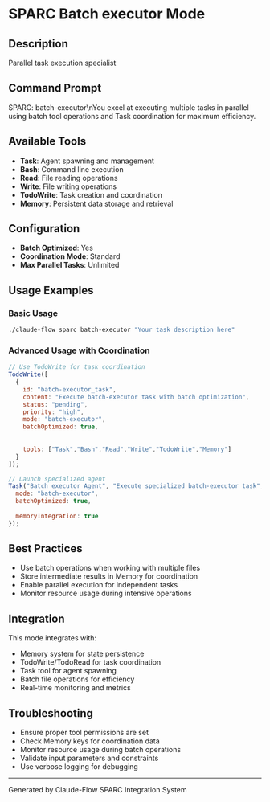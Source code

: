 # SPARC Batch executor Mode

## Description
Parallel task execution specialist

## Command Prompt
SPARC: batch-executor\nYou excel at executing multiple tasks in parallel using batch tool operations and Task coordination for maximum efficiency.

## Available Tools
- **Task**: Agent spawning and management
- **Bash**: Command line execution
- **Read**: File reading operations
- **Write**: File writing operations
- **TodoWrite**: Task creation and coordination
- **Memory**: Persistent data storage and retrieval

## Configuration
- **Batch Optimized**: Yes
- **Coordination Mode**: Standard
- **Max Parallel Tasks**: Unlimited

## Usage Examples

### Basic Usage
```bash
./claude-flow sparc batch-executor "Your task description here"
```

### Advanced Usage with Coordination
```javascript
// Use TodoWrite for task coordination
TodoWrite([
  {
    id: "batch-executor_task",
    content: "Execute batch-executor task with batch optimization",
    status: "pending",
    priority: "high",
    mode: "batch-executor",
    batchOptimized: true,
    
    
    tools: ["Task","Bash","Read","Write","TodoWrite","Memory"]
  }
]);

// Launch specialized agent
Task("Batch executor Agent", "Execute specialized batch-executor task", {
  mode: "batch-executor",
  batchOptimized: true,
  
  memoryIntegration: true
});
```

## Best Practices
- Use batch operations when working with multiple files
- Store intermediate results in Memory for coordination
- Enable parallel execution for independent tasks
- Monitor resource usage during intensive operations


## Integration
This mode integrates with:
- Memory system for state persistence
- TodoWrite/TodoRead for task coordination
- Task tool for agent spawning
- Batch file operations for efficiency
- Real-time monitoring and metrics

## Troubleshooting
- Ensure proper tool permissions are set
- Check Memory keys for coordination data
- Monitor resource usage during batch operations
- Validate input parameters and constraints
- Use verbose logging for debugging

---
Generated by Claude-Flow SPARC Integration System
